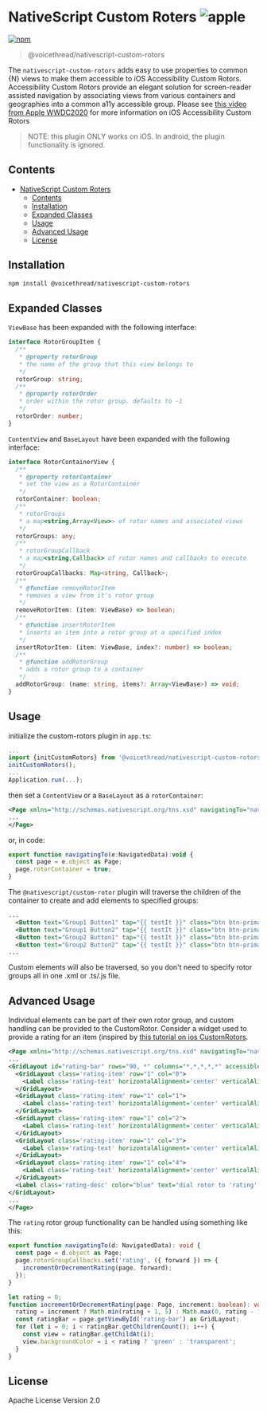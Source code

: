 # NativeScript Custom Roters ![apple](https://cdn3.iconfinder.com/data/icons/picons-social/57/16-apple-32.png)

[![npm](https://img.shields.io/npm/v/@voicethread/nativescript-custom-rotors?style=flat-square)](https://www.npmjs.com/package/@voicethread/nativescript-custom-rotors)

> @voicethread/nativescript-custom-rotors

The `nativescript-custom-rotors` adds easy to use properties to common {N} views to make them accessible to iOS Accessibility Custom Rotors. Accessibility Custom Rotors provide an elegant solution for screen-reader assisted navigation by associating views from various containers and geographies into a common a11y accessible group. Please see [this video from Apple WWDC2020](https://developer.apple.com/videos/play/wwdc2020/10116/) for more information on iOS Accessibility Custom Rotors

> NOTE: this plugin ONLY works on iOS. In android, the plugin functionality is ignored.

## Contents

- [NativeScript Custom Roters ](#nativescript-custom-roters-)
  - [Contents](#contents)
  - [Installation](#installation)
  - [Expanded Classes](#expanded-classes)
  - [Usage](#usage)
  - [Advanced Usage](#advanced-usage)
  - [License](#license)

## Installation

```bash
npm install @voicethread/nativescript-custom-rotors
```

## Expanded Classes

`ViewBase` has been expanded with the following interface:

```typescript
interface RotorGroupItem {
  /**
   * @property rotorGroup
   * the name of the group that this view belongs to
   */
  rotorGroup: string;
  /**
   * @property rotorOrder
   * order within the rotor group. defaults to -1
   */
  rotorOrder: number;
}
```

`ContentView` and `BaseLayout` have been expanded with the following interface:

```typescript
interface RotorContainerView {
  /**
   * @property rotorContainer
   * set the view as a RotorContainer
   */
  rotorContainer: boolean;
  /**
   * rotorGroups
   * a map<string,Array<View>> of rotor names and associated views
   */
  rotorGroups: any;
  /**
   * rotorGroupCallback
   * a map<string,Callback> of rotor names and callbacks to execute
   */
  rotorGroupCallbacks: Map<string, Callback>;
  /**
   * @function removeRotorItem
   * removes a view from it's rotor group
   */
  removeRotorItem: (item: ViewBase) => boolean;
  /**
   * @function insertRotorItem
   * inserts an item into a rotor group at a specified index
   */
  insertRotorItem: (item: ViewBase, index?: number) => boolean;
  /**
   * @function addRotorGroup
   * adds a rotor group to a container
   */
  addRotorGroup: (name: string, items?: Array<ViewBase>) => void;
}
```

## Usage

initialize the custom-rotors plugin in
`app.ts`:

```javascript
...
import {initCustomRotors} from '@voicethread/nativescript-custom-rotors'
initCustomRotors();
...
Application.run(...);
```

then set a `ContentView` or a `BaseLayout` as a `rotorContainer`:

```xml
<Page xmlns="http://schemas.nativescript.org/tns.xsd" navigatingTo="navigatingTo" class="page" rotorContainer="true" >
...
</Page>
```

or, in code:

```javascript
export function navigatingTo(e:NavigatedData):void {
  const page = e.object as Page;
  page.rotorContainer = true;
}
```

The `@nativescript/custom-rotor` plugin will traverse the children of the container to create and add elements to specified groups:

```xml
...
  <Button text="Group1 Button1" tap="{{ testIt }}" class="btn btn-primary" rotorGroup="group1"/>
  <Button text="Group1 Button2" tap="{{ testIt }}" class="btn btn-primary" rotorGroup="group1"/>
  <Button text="Group2 Button1" tap="{{ testIt }}" class="btn btn-primary" rotorGroup="group2"/>
  <Button text="Group2 Button2" tap="{{ testIt }}" class="btn btn-primary" rotorGroup="group2"/>
...
```

Custom elements will also be traversed, so you don't need to specify rotor groups all in one .xml or .ts/.js file.

## Advanced Usage

Individual elements can be part of their own rotor group, and custom handling can be provided to the CustomRotor. Consider a widget used to provide a rating for an item (inspired by [this tutorial on ios CustomRotors](https://bignerdranch.com/blog/implementing-voiceover-with-a-custom-rotor/).

```xml
<Page xmlns="http://schemas.nativescript.org/tns.xsd" navigatingTo="navigatingTo" class="page" rotorContainer="true" >
...
<GridLayout id="rating-bar" rows="90, *" columns="*,*,*,*,*" accessible="true" rotorGroup="rating" row="1" col="1">
  <GridLayout class='rating-item' row="1" col="0">
    <Label class='rating-text' horizontalAlignment='center' verticalAlignment='middle' text="1" />
  </GridLayout>
  <GridLayout class='rating-item' row="1" col="1">
    <Label class='rating-text' horizontalAlignment='center' verticalAlignment='middle' text="2" />
  </GridLayout>
  <GridLayout class='rating-item' row="1" col="2">
    <Label class='rating-text' horizontalAlignment='center' verticalAlignment='middle' text="3" />
  </GridLayout>
  <GridLayout class='rating-item' row="1" col="3">
    <Label class='rating-text' horizontalAlignment='center' verticalAlignment='middle' text="4" />
  </GridLayout>
  <GridLayout class='rating-item' row="1" col="4">
    <Label class='rating-text' horizontalAlignment='center' verticalAlignment='middle' text="5" />
  </GridLayout>
  <Label class='rating-desc' color="blue" text="dial rotor to 'rating' then flick up and down to change the rating" row="0" col="0" colSpan="5" textWrap="true"/>
</GridLayout>
...
</Page>
```

The `rating` rotor group functionality can be handled using something like this:

```typescript
export function navigatingTo(d: NavigatedData): void {
  const page = d.object as Page;
  page.rotorGroupCallbacks.set('rating', ({ forward }) => {
    incrementOrDecrementRating(page, forward);
  });
}

let rating = 0;
function incrementOrDecrementRating(page: Page, increment: boolean): void {
  rating = increment ? Math.min(rating + 1, 5) : Math.max(0, rating - 1);
  const ratingBar = page.getViewById('rating-bar') as GridLayout;
  for (let i = 0; i < ratingBar.getChildrenCount(); i++) {
    const view = ratingBar.getChildAt(i);
    view.backgroundColor = i < rating ? 'green' : 'transparent';
  }
}
```

## License

Apache License Version 2.0
